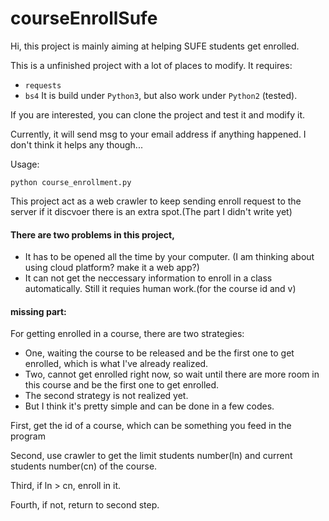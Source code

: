 # courseEnrollSufe

Hi, this project is mainly aiming at helping SUFE students get enrolled.

This is a unfinished project with a lot of places to modify. It requires:
 * ```requests```
 * ```bs4```
It is build under ```Python3```, but also work under ```Python2``` (tested).

If you are interested, you can clone the project and test it and modify it.

Currently, it will send msg to your email address if anything happened. I don't think it helps any though...

Usage:

```python course_enrollment.py```

This project act as a web crawler to keep sending enroll request to the server if it discvoer there is an extra spot.(The part I didn't write yet)


#### There are two problems in this project,
 * It has to be opened all the time by your computer. (I am thinking about using cloud platform? make it a web app?)
 * It can not get the neccessary information to enroll in a class automatically. Still it requies human work.(for the course id and v)

#### missing part:

For getting enrolled in a course, there are two strategies:
 * One, waiting the course to be released and be the first one to get enrolled, which is what I've already realized.
 * Two, cannot get enrolled right now, so wait until there are more room in this course and be the first one to get enrolled.
 * The second strategy is not realized yet.
 * But I think it's pretty simple and can be done in a few codes.

First, get the id of a course, which can be something you feed in the program

Second, use crawler to get the limit students number(ln) and current students number(cn) of the course.

Third, if ln > cn, enroll in it.

Fourth, if not, return to second step.


